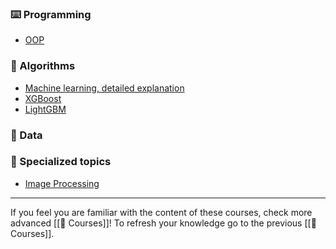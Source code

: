 

### ⌨️ Programming

* [OOP](https://realpython.com/python3-object-oriented-programming/)

### 🫧 Algorithms

* [Machine learning, detailed explanation](https://mlcourse.ai/book/index.html)
* [XGBoost](https://app.datacamp.com/learn/courses/extreme-gradient-boosting-with-xgboost)
* [LightGBM](https://lightgbm.readthedocs.io/en/stable/)

### 🔢 Data



### 🧬 Specialized topics

* [Image Processing](https://app.datacamp.com/learn/courses/image-processing-in-python)


____

If you feel you are familiar with the content of these courses, check more advanced [[🍳 Courses]]!
To refresh your knowledge go to the previous [[🐣 Courses]].

